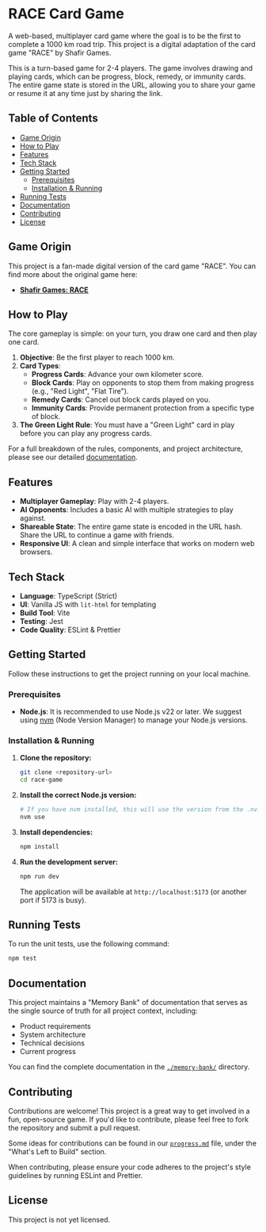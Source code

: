 # RACE Card Game

A web-based, multiplayer card game where the goal is to be the first to complete a 1000 km road trip. This project is a digital adaptation of the card game "RACE" by Shafir Games.

This is a turn-based game for 2-4 players. The game involves drawing and playing cards, which can be progress, block, remedy, or immunity cards. The entire game state is stored in the URL, allowing you to share your game or resume it at any time just by sharing the link.

## Table of Contents

- [Game Origin](#game-origin)
- [How to Play](#how-to-play)
- [Features](#features)
- [Tech Stack](#tech-stack)
- [Getting Started](#getting-started)
  - [Prerequisites](#prerequisites)
  - [Installation & Running](#installation--running)
- [Running Tests](#running-tests)
- [Documentation](#documentation)
- [Contributing](#contributing)
- [License](#license)

## Game Origin

This project is a fan-made digital version of the card game "RACE". You can find more about the original game here:
- **[Shafir Games: RACE](https://www.shafirgames.com/ourgames/race)**

## How to Play

The core gameplay is simple: on your turn, you draw one card and then play one card.

1.  **Objective**: Be the first player to reach 1000 km.
2.  **Card Types**:
    *   **Progress Cards**: Advance your own kilometer score.
    *   **Block Cards**: Play on opponents to stop them from making progress (e.g., "Red Light", "Flat Tire").
    *   **Remedy Cards**: Cancel out block cards played on you.
    *   **Immunity Cards**: Provide permanent protection from a specific type of block.
3.  **The Green Light Rule**: You must have a "Green Light" card in play before you can play any progress cards.

For a full breakdown of the rules, components, and project architecture, please see our detailed [documentation](./memory-bank/).

## Features

- **Multiplayer Gameplay**: Play with 2-4 players.
- **AI Opponents**: Includes a basic AI with multiple strategies to play against.
- **Shareable State**: The entire game state is encoded in the URL hash. Share the URL to continue a game with friends.
- **Responsive UI**: A clean and simple interface that works on modern web browsers.

## Tech Stack

- **Language**: TypeScript (Strict)
- **UI**: Vanilla JS with `lit-html` for templating
- **Build Tool**: Vite
- **Testing**: Jest
- **Code Quality**: ESLint & Prettier

## Getting Started

Follow these instructions to get the project running on your local machine.

### Prerequisites

- **Node.js**: It is recommended to use Node.js v22 or later. We suggest using [nvm](https://github.com/nvm-sh/nvm) (Node Version Manager) to manage your Node.js versions.

### Installation & Running

1.  **Clone the repository:**
    ```sh
    git clone <repository-url>
    cd race-game
    ```

2.  **Install the correct Node.js version:**
    ```sh
    # If you have nvm installed, this will use the version from the .nvmrc file
    nvm use
    ```

3.  **Install dependencies:**
    ```sh
    npm install
    ```

4.  **Run the development server:**
    ```sh
    npm run dev
    ```
    The application will be available at `http://localhost:5173` (or another port if 5173 is busy).

## Running Tests

To run the unit tests, use the following command:
```sh
npm test
```

## Documentation

This project maintains a "Memory Bank" of documentation that serves as the single source of truth for all project context, including:
- Product requirements
- System architecture
- Technical decisions
- Current progress

You can find the complete documentation in the [`./memory-bank/`](./memory-bank/) directory.

## Contributing

Contributions are welcome! This project is a great way to get involved in a fun, open-source game. If you'd like to contribute, please feel free to fork the repository and submit a pull request.

Some ideas for contributions can be found in our [`progress.md`](./memory-bank/progress.md) file, under the "What's Left to Build" section.

When contributing, please ensure your code adheres to the project's style guidelines by running ESLint and Prettier.

## License

This project is not yet licensed.
